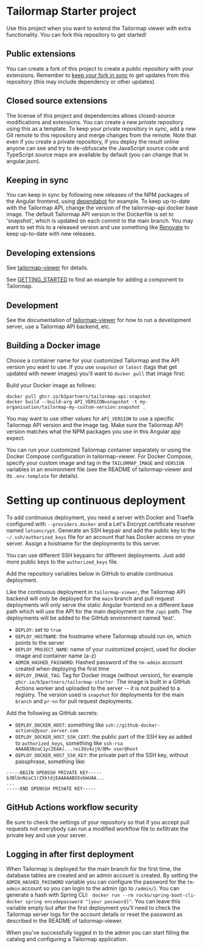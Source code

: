 # Tailormap Starter project

Use this project when you want to extend the Tailormap viewer with extra functionality. You can fork this repository to get started!

## Public extensions
You can create a fork of this project to create a public repository with your extensions. Remember to [keep your fork in sync](https://docs.github.com/en/pull-requests/collaborating-with-pull-requests/working-with-forks/syncing-a-fork) to get
updates from this repository (this may include dependency or other updates).

## Closed source extensions
The license of this project and dependencies allows closed-source modifications and extensions. You can create a new _private_ repository
using this as a template. To keep your private repository in sync, add a new Git remote to this repository and merge changes from the
remote. Note that even if you create a private repository, if you deploy the result online anyone can see and try to de-obfuscate the
JavaScript source code and TypeScript source maps are available by default (you can change that in angular.json).

## Keeping in sync

You can keep in sync by following new releases of the NPM packages of the Angular frontend, using [dependabot](https://docs.github.com/en/code-security/dependabot/dependabot-version-updates/about-dependabot-version-updates)
for example. To keep up-to-date with the Tailormap API, change the version of the tailormap-api docker base image. The default Tailormap API
version in the Dockerfile is set to 'snapshot', which is updated on each commit to the main branch. You may want to set this to a released
version and use something like [Renovate](https://www.mend.io/renovate/) to keep up-to-date with new releases.

## Developing extensions

See [tailormap-viewer](https://github.com/B3Partners/tailormap-viewer/) for details.

See [GETTING_STARTED](docs/GETTING_STARTED.md) to find an example for adding a component to Tailormap.

## Development

See the documentation of [tailormap-viewer](https://github.com/B3Partners/tailormap-viewer/) for how to run a development server, use a Tailormap API backend, etc.

## Building a Docker image

Choose a container name for your customized Tailormap and the API version you want to use. If you use `snapshot` or `latest` (tags that get
updated with newer images) you'll want to `docker pull` that image first:

Build your Docker image as follows:

```
docker pull ghcr.io/b3partners/tailormap-api:snapshot
docker build --build-arg API_VERSION=snapshot -t my-organisation/tailormap-my-custom-version:snapshot .
```

You may want to use other values for `API_VERSION` to use a specific Tailormap API version and the image tag. Make sure the Tailormap API
version matches what the NPM packages you use in this Angular app expect.

You can run your customized Tailormap container separately or using the Docker Compose configuration in tailormap-viewer. For Docker
Compose, specify your custom image and tag in the `TAILORMAP_IMAGE` and `VERSION` variables in an environment file (see the README of
tailormap-viewer and its `.env.template` for details).

# Setting up continuous deployment

To add continuous deployment, you need a server with Docker and Traefik configured with `--providers.docker` and a Let's Encrypt certificate
resolver named `letsencrypt`. Generate an SSH keypair and add the public key to the `~/.ssh/authorized_keys` file for an account that has
Docker access on your server. Assign a hostname for the deployments to this server.

You can use different SSH keypairs for different deployments. Just add more public keys to the `authorized_keys` file.

Add the repository variables below in GitHub to enable continuous deployment.

Like the continuous deployment in `tailormap-viewer`, the Tailormap API backend will only be deployed for the `main` branch and pull request
deployments will only serve the static Angular frontend on a different base path which will use the API for the main deployment on the `/api`
path. The deployments will be added to the GitHub environment named 'test'.

- `DEPLOY`: set to `true`
- `DEPLOY_HOSTNAME`: the hostname where Tailormap should run on, which points to the server
- `DEPLOY_PROJECT_NAME`: name of your customized project, used for docker image and container name (a-z)
- `ADMIN_HASHED_PASSWORD`: Hashed password of the `tm-admin` account created when deploying the first time
- `DEPLOY_IMAGE_TAG`: Tag for Docker image (without version), for example `ghcr.io/b3partners/tailormap-starter`. The image is built in a GitHub Actions worker and uploaded to the server -- it is not pushed to
  a registry. The version used is `snapshot` for deployments for the main `branch` and `pr-nn` for pull request deployments.

Add the following as GitHub secrets:

- `DEPLOY_DOCKER_HOST`: something like `ssh://github-docker-actions@your.server.com`
- `DEPLOY_DOCKER_HOST_SSH_CERT`: the public part of the SSH key as added to `authorized_keys`, something like `ssh-rsa AAAAB3NzaC1yc2EAA(...)ei3Uv4zj9/8M= user@host`
- `DEPLOY_DOCKER_HOST_SSH_KEY`: the private part of the SSH key, without passphrase, something like:

```
-----BEGIN OPENSSH PRIVATE KEY-----
b3BlbnNzaC1rZXktdjEAAAAABG5vbmUAA...
...
-----END OPENSSH PRIVATE KEY-----
```
## GitHub Actions workflow security

Be sure to check the settings of your repository so that if you accept pull requests not everybody can run a modified workflow file to
exfiltrate the private key and use your server.

## Logging in after first deployment

When Tailormap is deployed for the main branch for the first time, the database tables are created and an admin account is created. By
setting the `ADMIN_HASHED_PASSWORD` variable you can configure the password for the `tm-admin` account so you can login to the admin (go to
`/admin/`). You can generate a hash with Spring CLI: ` docker run --rm rocko/spring-boot-cli-docker spring encodepassword "[your password]"`.
You can leave this variable empty but after the first deployment you'll need to check the Tailormap server logs for the account details or
reset the password as described in the README of tailormap-viewer.

When you've successfully logged in to the admin you can start filling the catalog and configuring a Tailormap application.
